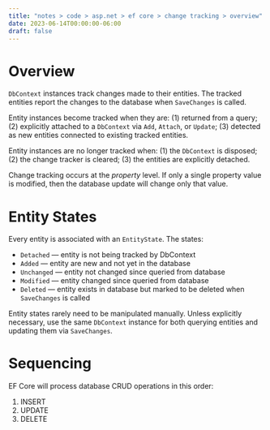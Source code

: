 ```yaml
---
title: "notes > code > asp.net > ef core > change tracking > overview"
date: 2023-06-14T00:00:00-06:00
draft: false
---
```


# Overview
`DbContext` instances track changes made to their entities.  The tracked entities report the changes to the database when `SaveChanges` is called.  

Entity instances become tracked when they are: (1) returned from a query; (2) explicitly attached to a `DbContext` via `Add`, `Attach`, or `Update`; (3) detected as new entities connected to existing tracked entities.  

Entity instances are no longer tracked when: (1) the `DbContext` is disposed; (2) the change tracker is cleared; (3) the entities are explicitly detached.

Change tracking occurs at the *property* level.  If only a single property value is modified, then the database update will change only that value.

# Entity States
Every entity is associated with an `EntityState`.  The states:
- `Detached` — entity is not being tracked by DbContext
- `Added` — entity are new and not yet in the database
- `Unchanged` — entity not changed since queried from database
- `Modified` — entity changed since queried from database
- `Deleted` — entity exists in database but marked to be deleted when `SaveChanges` is called

Entity states rarely need to be manipulated manually.  Unless explicitly necessary, use the same `DbContext` instance for both querying entities and updating them via `SaveChanges`.

# Sequencing
EF Core will process database CRUD operations in this order:
1. INSERT
2. UPDATE
3. DELETE